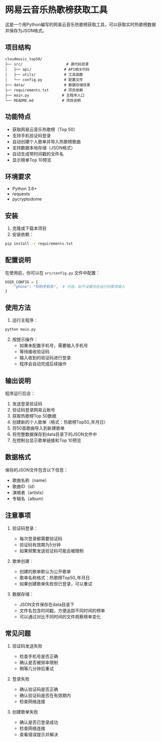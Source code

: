 # 网易云音乐热歌榜获取工具

这是一个用Python编写的网易云音乐热歌榜获取工具，可以获取实时热歌榜数据并保存为JSON格式。

## 项目结构

```
cloudmusic_top50/
├── src/                    # 源代码目录
│   ├── api/               # API相关代码
│   ├── utils/             # 工具函数
│   └── config.py          # 配置文件
├── data/                  # 数据存储目录
├── requirements.txt       # 项目依赖
├── main.py               # 主程序入口
└── README.md             # 项目说明
```

## 功能特点

- 获取网易云音乐热歌榜（Top 50）
- 支持手机验证码登录
- 自动创建个人歌单并导入热歌榜歌曲
- 支持数据本地存储（JSON格式）
- 自动生成带时间戳的文件名
- 显示榜单Top 10预览

## 环境要求

- Python 3.6+
- requests
- pycryptodome

## 安装

1. 克隆或下载本项目
2. 安装依赖：
```bash
pip install -r requirements.txt
```

## 配置说明

在使用前，你可以在 `src/config.py` 文件中配置：

```python
USER_CONFIG = {
    "phone": "你的手机号",  # 可选，如不设置将在运行时要求输入
}
```

## 使用方法

1. 运行主程序：
```bash
python main.py
```

2. 按提示操作：
   - 如果未配置手机号，需要输入手机号
   - 等待接收验证码
   - 输入收到的验证码进行登录
   - 程序会自动完成后续操作

## 输出说明

程序运行后会：
1. 发送登录验证码
2. 验证码登录网易云账号
3. 获取热歌榜Top 50数据
4. 创建新的个人歌单（格式：热歌榜Top50_年月日）
5. 将50首歌曲导入到新建歌单
6. 将完整数据保存到data目录下的JSON文件中
7. 在控制台显示歌单链接和Top 10预览

## 数据格式

保存的JSON文件包含以下信息：
- 歌曲名称（name）
- 歌曲ID（id）
- 演唱者（artists）
- 专辑名（album）

## 注意事项

1. 验证码登录：
   - 每次登录都需要验证码
   - 验证码有效期为5分钟
   - 如果频繁发送验证码可能会被限制

2. 歌单创建：
   - 创建的歌单默认为公开歌单
   - 歌单名称格式：热歌榜Top50_年月日
   - 如果创建歌单失败但已登录，可以重试

3. 数据存储：
   - JSON文件保存在data目录下
   - 文件名包含时间戳，方便追踪不同时间的榜单
   - 可以通过对比不同时间的文件观察榜单变化

## 常见问题

1. 验证码发送失败
   - 检查手机号是否正确
   - 确认是否被频率限制
   - 稍等几分钟后重试

2. 登录失败
   - 确认验证码是否正确
   - 确认验证码是否在有效期内
   - 检查网络连接

3. 创建歌单失败
   - 确认是否已登录成功
   - 检查网络连接
   - 查看错误提示并解决
